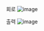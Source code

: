 회로
![image](https://github.com/user-attachments/assets/63f9b169-f09e-4b9e-aff6-69cb54dfb5d7)

출력
![image](https://github.com/user-attachments/assets/8141cd0c-1978-4cae-b862-ac034a9b425b)

